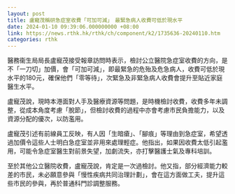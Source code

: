```yaml
---
layout: post
title: 盧寵茂稱研急症室收費「可加可減」　最緊急病人收費可低於現水平
date: 2024-01-10 09:39:06.000000000 +08:00
link: https://news.rthk.hk/rthk/ch/component/k2/1735636-20240110.htm
categories: rthk
---
```


醫務衞生局局長盧寵茂接受報章訪問時表示，檢討公立醫院急症室收費的方向，是不「一刀切」加價，會「可加可減」，即最緊急的危殆及危急病人，收費可低於現水平的180元，確保他們「零等待」，次緊急及非緊急病人收費會提升至貼近家庭醫生水平。

盧寵茂說，現時本港面對人手及醫療資源等問題，是時機檢討收費，收費多年未調整，從成本角度考慮「脫節」，但檢討收費的過程中亦會考慮市民負擔能力，以及資源分配的優次，以防濫用。

盧寵茂引述有前線員工反映，有人因「生暗瘡」、「腳痕」等理由到急症室，希望透過加價令這些人士明白急症室並非用來處理輕症。他指出，如果因收費太低引起濫用，可能令急症室醫生對前景失望，加劇流失，亦打擊醫護士氣及專科培訓。

至於其他公立醫院收費，盧寵茂說，肯定是一次過檢討。他又指，部分經濟能力較差的市民，未必願意參與「慢性疾病共同治理計劃」，會在這方面做工夫，提升這些市民的參與，再於普通科門診調整服務。
